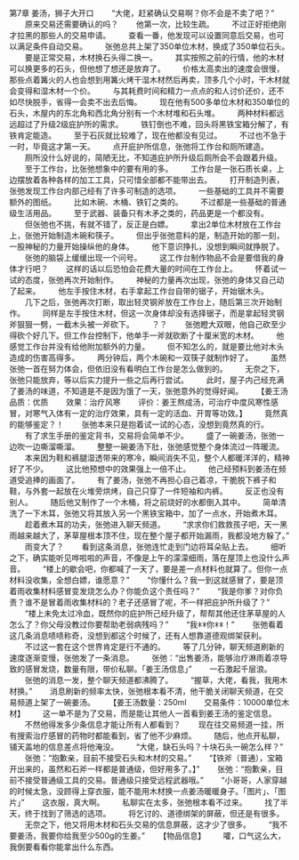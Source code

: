 第7章 姜汤，狮子大开口
　　“大佬，赶紧确认交易啊？你不会是不卖了吧？”
　　原来交易还需要确认的吗？
　　他第一次，比较生疏。
　　不过正好拒绝刚才拉黑的那些人的交易申请。
　　查看一番，他发现可以设置同意后交易，也可以满足条件自动交易。
　　张弛总共上架了350单位木材，换成了350单位石头。
　　要是正常交易，木材换石头得二换一。
　　其实按照之前的行情，他的木材可以换更多的石头，但他想了想还是放弃了。
　　价格太高卖出的速度会很慢，那些点着篝火的人也会想到用篝火烤干湿木材然后再卖，顶多几个小时，干木材就会变得和湿木材一个价。
　　与其耗费时间和精力一点点的和人讨价还价，还不如尽快脱手，省得一会卖不出去后悔。
　　现在他有500多单位木材和350单位的石头，木屋内的东北角和西北角分别有一个木材堆和石头堆。
　　两种材料都远远超过了升级2级庇护所的需求。
　　铁钉倒也不难，回头将黑铁宝箱分解了，有铁肯定能造。
　　至于石灰就比较难了，现在他都没有见过。
　　不过也不急于一时，毕竟这才第一天。
　　点开庇护所信息，张弛将工作台和厕所建造。
　　厕所没什么好说的，简陋无比，不知道庇护所升级后厕所会不会跟着升级。
　　至于工作台，比张弛想象中的要有用的多。
　　工作台是一张石质长桌，上边摆放着各种各样的加工工具，只可惜全部都不能带出去。
　　打开制造列表，张弛发现工作台内部己经有了许多可制造的选项。
　　一些基础的工具并不需要额外的图纸。
　　比如木碗、木桶、铁钉之类的。
　　不过都是一些基础的普通级生活用品。
　　至于武器、装备只有木矛之类的，药品更是一个都没有。
　　但张弛也不挑，有就不错了，反正是白嫖。
　　拿出2单位木材放在工作台上，张弛开始制造木碗和筷子。
　　但出乎张弛意料的是，制造开始的那一刻，一股神秘的力量开始操纵他的身体。
　　他下意识挣扎，没想到瞬间就挣脱了。
　　张弛的脑袋上缓缓出现一个问号。
　　这工作台制作物品不会是要借我的身体才行吧？
　　这样的话以后恐怕会花费大量的时间在工作台上。
　　怀着试一试的态度，张弛再次开始制作。
　　神秘的力量再次出现，张弛的身体又自己动了起来。
　　他左手按住木材，右手拿起工作台自带的锯子，开始锯木头。
　　几下之后，张弛再次打断，取出轻灵钢斧放在工作台上，随后第三次开始制作。
　　同样是左手按住木材，但这一次身体却没有选择锯子，而是拿起轻灵钢斧狠狠一劈，一截木头被一斧砍下。
　　？？
　　张弛瞪大双眼，他自己砍至少得砍个好几下。但工作台控制下，他单手一斧就砍断了十厘米宽的木材。
　　他感觉工作台并没有给他附加额外的力量。
　　但不知怎么的，就是要比他对木头造成的伤害高得多。
　　两分钟后，两个木碗和一双筷子就制作好了。
　　虽然张弛一首在努力体会，但依旧没有看明白工作台是怎么做到的。
　　无奈之下，张弛只能放弃，等以后实力提升一些之后再行尝试。
　　此时，屋子内己经充满了姜汤的味道，不知道是不是因为饿了一天，张弛意外的觉得好闻。
　　【姜王汤品质：优质
　　效果：治疗风寒
　　评价：姜王熬成汤，可治疗中度风寒性感冒，对寒气入体有一定的治疗效果，具有一定的活血、开胃等功效。】
　　竟然真的能够鉴定？！
　　张弛本来只是抱着试一试的心态，没想到竟然真的行。
　　有了求生手册的鉴定背书，交易将会简单不少。
　　盛了一碗姜汤，张弛一边吹一边嘶溜嘶溜。
　　整整一碗姜汤下肚，张弛感觉整个身体流过一阵暖流。
　　本来因为鞋和裤腿湿透带来的寒冷，瞬间消失不见，整个人都暖洋洋的，精神好了不少。
　　这比他预想中的效果强上一倍不止。
　　他己经预料到姜汤在频道受追捧的画面了。
　　有了姜汤，张弛不再担心自己着凉，干脆脱下裤子和鞋，与外套一起放在火堆旁烘烤，自己只穿了一件短袖和内裤。
　　反正也没有别人。
　　随后他又制作了一个木桶，将之前烧好的水都倒入其中。
　　简单清洗了一下木耳，张弛又将其放入另一个黑铁宝箱中，加了一点水，开始煮木耳。
　　趁着煮木耳的功夫，张弛进入聊天频道。
　　“求求你们救救孩子吧，天一黑雨越来越大了，茅草屋根本顶不住，现在整个屋子都开始漏雨，我都没地方躲了。”
　　雨变大了？
　　看到这条消息，张弛连忙走到门边将耳朵贴上去。
　　细听之下，确实能听见哗啦啦的声音，不像是上午的濛濛细雨，落在屋顶上也没什么声音。
　　“楼上的歇会吧，你都喊了一天了，要是差一点材料也就算了。但你一点材料没收集，全想白嫖，谁愿意？”
　　“你懂什么？我一到这就感冒了，要是顶着雨收集材料感冒变发烧怎么办？你能负这个责任吗？”
　　“我是你爹？对你负责？谁不是冒着雨收集材料的？老子还感冒了呢，不一样把庇护所升级了？”
　　“楼上未免太过冷血，既然你的庇护所己经升级了，帮帮其他还住茅草屋的人怎么了？你父母没教过你要帮助老弱病残吗？”
　　“我ꁘꁘ你ꁘꁘ！”
　　张弛看着这几条消息啧啧称奇，没想到都这个时候了，还有人想靠道德观绑架获利。
　　不过这一套在这个世界肯定是行不通的。
　　等了几分钟，聊天频道刷新的速度逐渐变慢，张弛发了一条消息。
　　张弛：“出售姜汤，能够治疗淋雨着凉导致的感冒发烧，数量有限，带价私聊。「姜王汤信息」”
　　一石激起千层浪。
　　张弛的消息一发，整个聊天频道都沸腾了。
　　“握草，大佬，看我，我用木材换。”
　　消息刷新的频率太快，张弛根本看不清，他干脆关闭聊天频道，在交易频道上架了一碗姜汤。
　　【姜王汤数量：250ml
　　交易条件：10000单位木材】
　　这一单不是为了交易，而是能让其他人一首看到姜王汤的鉴定信息。
　　不然他得发多少条信息才能让所有人都看到？
　　现在往交易频道一挂，所有搜索治疗感冒的药物时都能看到，省了他不少麻烦。
　　随后，他点开私聊，铺天盖地的信息差点将他淹没。
　　“大佬，缺石头吗？十块石头一碗怎么样？”
　　张弛：“抱歉亲，目前不接受石头和木材的交易。”
　　“【铁斧（普通），宝箱开出来的，虽然和石斧一样都是普通级，但好用多了。】”
　　张弛：“抱歉亲，目前不接受普通级工具的交易。普通级只接受远程武器哦。”
　　“小哥哥，人家穿越的时候太急，没顾得上穿衣服，能不能用木材换一点姜汤暖暖身子。「图片」、「图片」”
　　这衣服，真大啊。
　　私聊实在太多，张弛根本看不过来。
　　找了半天，终于找到了筛选的选项。
　　将乞讨的、道德绑架的屏蔽，但还是有很多。
　　无奈之下，他又将用木材和石头交易的信息屏蔽，这才少了很多。
　　“我不要姜汤，我要你给我至少500g的生姜。”
　　【物品信息】
　　嚯，口气这么大，我倒要看看你能拿出什么东西。

